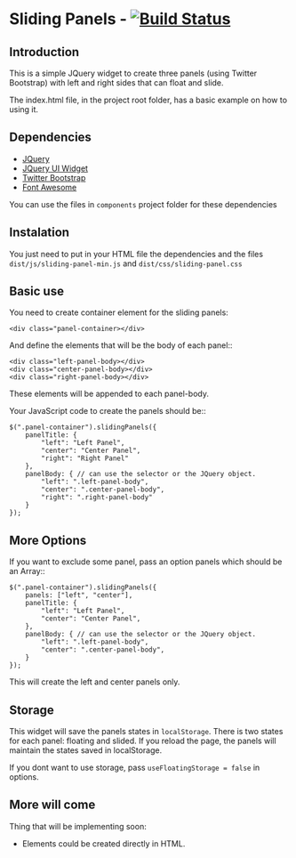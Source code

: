 Sliding Panels - [![Build Status](https://travis-ci.org/Maethorin/sliding-panels.png?branch=master)](https://travis-ci.org/Maethorin/sliding-panels)
==============

Introduction
------------

This is a simple JQuery widget to create three panels (using Twitter Bootstrap) with left and right sides that can float and slide.

The index.html file, in the project root folder, has a basic example on how to using it.

Dependencies
------------

* [JQuery](http://jquery.com/)
* [JQuery UI Widget](http://jqueryui.com/widget/)
* [Twitter Bootstrap](http://twitter.github.com/bootstrap/)
* [Font Awesome](http://fortawesome.github.com/Font-Awesome/)

You can use the files in `components` project folder for these dependencies

Instalation
-----------

You just need to put in your HTML file the dependencies and the files `dist/js/sliding-panel-min.js` and `dist/css/sliding-panel.css`

Basic use
---------

You need to create container element for the sliding panels:

    <div class="panel-container></div>

And define the elements that will be the body of each panel::

    <div class="left-panel-body></div>
    <div class="center-panel-body></div>
    <div class="right-panel-body></div>

These elements will be appended to each panel-body.

Your JavaScript code to create the panels should be::

    $(".panel-container").slidingPanels({
        panelTitle: {
            "left": "Left Panel",
            "center": "Center Panel",
            "right": "Right Panel"
        },
        panelBody: { // can use the selector or the JQuery object.
            "left": ".left-panel-body",
            "center": ".center-panel-body",
            "right": ".right-panel-body"
        }
    });

More Options
------------

If you want to exclude some panel, pass an option panels which should be an Array::

    $(".panel-container").slidingPanels({
        panels: ["left", "center"],
        panelTitle: {
            "left": "Left Panel",
            "center": "Center Panel",
        },
        panelBody: { // can use the selector or the JQuery object.
            "left": ".left-panel-body",
            "center": ".center-panel-body",
        }
    });

This will create the left and center panels only.

Storage
-------

This widget will save the panels states in `localStorage`. There is two states for each panel: floating and slided. If you reload the page, the panels will maintain the states saved in localStorage.

If you dont want to use storage, pass `useFloatingStorage = false` in options.

More will come
--------------

Thing that will be implementing soon:

* Elements could be created directly in HTML.